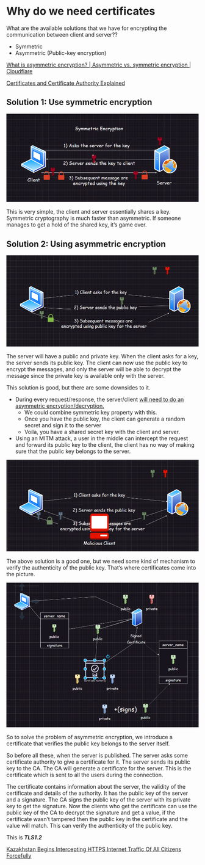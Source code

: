 # Why do we need certificates

What are the available solutions that we have for encrypting the communication between client and server??

- Symmetric
- Asymmetric (Public-key encryption)

[What is asymmetric encryption? | Asymmetric vs. symmetric encryption | Cloudflare](https://www.cloudflare.com/learning/ssl/what-is-asymmetric-encryption/)

[Certificates and Certificate Authority Explained](https://www.youtube.com/watch?v=x_I6Qc35PuQ)

## Solution 1: Use symmetric encryption

![Untitled](Why%20do%20we%20need%20certificates%20aed17af78ef047d481f3584ac85f4352/Untitled.png)

This is very simple, the client and server essentially shares a key. Symmetric cryptography is much faster than asymmetric. If someone manages to get a hold of the shared key, it’s game over.

## Solution 2: Using asymmetric encryption

![Untitled](Why%20do%20we%20need%20certificates%20aed17af78ef047d481f3584ac85f4352/Untitled%201.png)

The server will have a public and private key. When the client asks for a key, the server sends its public key. The client can now use the public key to encrypt the messages, and only the server will be able to decrypt the message since the private key is available only with the server. 

This solution is good, but there are some downsides to it.

- During every request/response, the server/client [will need to do an asymmetric encryption/decryption.](https://crypto.stackexchange.com/questions/30777/exactly-how-slow-is-asymmetric-encryption)
    - We could combine symmetric key property with this.
    - Once you have the public key, the client can generate a random secret and sign it to the server
    - Voila, you have a shared secret key with the client and server.
- Using an MITM attack, a user in the middle can intercept the request and forward its public key to the client, the client has no way of making sure that the public key belongs to the server.

![Untitled](Why%20do%20we%20need%20certificates%20aed17af78ef047d481f3584ac85f4352/Untitled%202.png)

The above solution is a good one, but we need some kind of mechanism to verify the authenticity of the public key. That’s where certificates come into the picture.

![Untitled](Why%20do%20we%20need%20certificates%20aed17af78ef047d481f3584ac85f4352/Untitled%203.png)

So to solve the problem of asymmetric encryption, we introduce a certificate that verifies the public key belongs to the server itself.

So before all these, when the server is published. The server asks some certificate authority to give a certificate for it. The server sends its public key to the CA. The CA will generate a certificate for the server. This is the certificate which is sent to all the users during the connection.

The certificate contains information about the server, the validity of the certificate and details of the authority. It has the public key of the server and a signature. The CA signs the public key of the server with its private key to get the signature. Now the clients who get the certificate can use the public key of the CA to decrypt the signature and get a value, if the certificate wasn’t tampered then the public key in the certificate and the value will match. This can verify the authenticity of the public key.

This is ***TLS1.2***

[Kazakhstan Begins Intercepting HTTPS Internet Traffic Of All Citizens Forcefully](https://thehackernews.com/2019/07/kazakhstan-https-security-certificate.html)